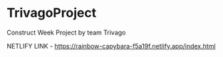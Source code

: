 # TrivagoProject
Construct Week Project by team Trivago

NETLIFY LINK - https://rainbow-capybara-f5a19f.netlify.app/index.html

